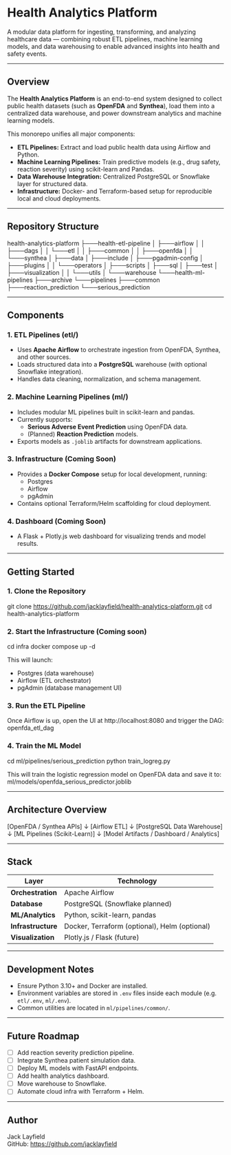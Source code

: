 # Health Analytics Platform

A modular data platform for ingesting, transforming, and analyzing healthcare data — combining robust ETL pipelines, machine learning models, and data warehousing to enable advanced insights into health and safety events.

---

## Overview

The **Health Analytics Platform** is an end-to-end system designed to collect public health datasets (such as **OpenFDA** and **Synthea**), load them into a centralized data warehouse, and power downstream analytics and machine learning models.

This monorepo unifies all major components:
- **ETL Pipelines:** Extract and load public health data using Airflow and Python.
- **Machine Learning Pipelines:** Train predictive models (e.g., drug safety, reaction severity) using scikit-learn and Pandas.
- **Data Warehouse Integration:** Centralized PostgreSQL or Snowflake layer for structured data.
- **Infrastructure:** Docker- and Terraform-based setup for reproducible local and cloud deployments.
---

## Repository Structure

health-analytics-platform
├───health-etl-pipeline
│   ├───airflow
│   │   ├───dags
│   │   └───etl
│   │       ├───common
│   │       ├───openfda
│   │       └───synthea
│   ├───data
│   ├───include
│   ├───pgadmin-config
│   ├───plugins
│   │   └───operators
│   ├───scripts
│   ├───sql
│   ├───test
│   ├───visualization
│   │   └───utils
│   └───warehouse
└───health-ml-pipelines
    ├───archive
    └───pipelines
        ├───common
        ├───reaction_prediction
        └───serious_prediction

---

## Components

### 1. ETL Pipelines (etl/)
- Uses **Apache Airflow** to orchestrate ingestion from OpenFDA, Synthea, and other sources.
- Loads structured data into a **PostgreSQL** warehouse (with optional Snowflake integration).
- Handles data cleaning, normalization, and schema management.

### 2. Machine Learning Pipelines (ml/)
- Includes modular ML pipelines built in scikit-learn and pandas.
- Currently supports:
  - **Serious Adverse Event Prediction** using OpenFDA data.
  - (Planned) **Reaction Prediction** models.
- Exports models as `.joblib` artifacts for downstream applications.

### 3. Infrastructure (Coming Soon)
- Provides a **Docker Compose** setup for local development, running:
  - Postgres
  - Airflow
  - pgAdmin
- Contains optional Terraform/Helm scaffolding for cloud deployment.

### 4. Dashboard (Coming Soon)
- A Flask + Plotly.js web dashboard for visualizing trends and model results.

---

## Getting Started

### 1. Clone the Repository
git clone https://github.com/jacklayfield/health-analytics-platform.git
cd health-analytics-platform

### 2. Start the Infrastructure (Coming soon)
cd infra
docker compose up -d

This will launch:
- Postgres (data warehouse)
- Airflow (ETL orchestrator)
- pgAdmin (database management UI)

### 3. Run the ETL Pipeline
Once Airflow is up, open the UI at http://localhost:8080 and trigger the DAG:
openfda_etl_dag

### 4. Train the ML Model
cd ml/pipelines/serious_prediction
python train_logreg.py

This will train the logistic regression model on OpenFDA data and save it to:
ml/models/openfda_serious_predictor.joblib

---

## Architecture Overview

[OpenFDA / Synthea APIs] 
        ↓
     [Airflow ETL]
        ↓
 [PostgreSQL Data Warehouse]
        ↓
 [ML Pipelines (Scikit-Learn)]
        ↓
 [Model Artifacts / Dashboard / Analytics]

---

## Stack

| Layer | Technology |
|-------|-------------|
| **Orchestration** | Apache Airflow |
| **Database** | PostgreSQL (Snowflake planned) |
| **ML/Analytics** | Python, scikit-learn, pandas |
| **Infrastructure** | Docker, Terraform (optional), Helm (optional) |
| **Visualization** | Plotly.js / Flask (future) |

---

## Development Notes
- Ensure Python 3.10+ and Docker are installed.
- Environment variables are stored in `.env` files inside each module (e.g. `etl/.env`, `ml/.env`).
- Common utilities are located in `ml/pipelines/common/`.

---

## Future Roadmap
- [ ] Add reaction severity prediction pipeline.
- [ ] Integrate Synthea patient simulation data.
- [ ] Deploy ML models with FastAPI endpoints.
- [ ] Add health analytics dashboard.
- [ ] Move warehouse to Snowflake.
- [ ] Automate cloud infra with Terraform + Helm.

---

## Author
Jack Layfield  
GitHub: https://github.com/jacklayfield
